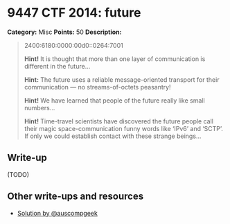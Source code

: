 # 9447 CTF 2014: future

**Category:** Misc
**Points:** 50
**Description:**

> 2400:6180:0000:00d0::0264:7001
>
> **Hint!** It is thought that more than one layer of communication is different in the future…
>
> **Hint:** The future uses a reliable message-oriented transport for their communication — no streams-of-octets peasantry!
>
> **Hint!** We have learned that people of the future really like small numbers…
>
> **Hint!** Time-travel scientists have discovered the future people call their magic space-communication funny words like ‘IPv6’ and ‘SCTP’. If only we could establish contact with these strange beings…

## Write-up

(TODO)

## Other write-ups and resources

* [Solution by @auscompgeek](https://gist.github.com/auscompgeek/a4390fb82a31ce69256b)
